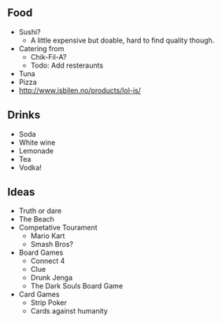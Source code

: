 ## Food
- Sushi?
  - A little expensive but doable, hard to find quality though.
- Catering from
  - Chik-Fil-A?
  - Todo: Add resteraunts
- Tuna
- Pizza
- http://www.isbilen.no/products/lol-is/

## Drinks
- Soda
- White wine
- Lemonade
- Tea
- Vodka!

## Ideas
- Truth or dare
- The Beach
- Competative Tourament
  - Mario Kart
  - Smash Bros?
- Board Games
  - Connect 4
  - Clue
  - Drunk Jenga
  - The Dark Souls Board Game
- Card Games
  - Strip Poker
  - Cards against humanity
